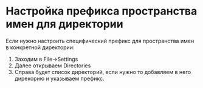# Настройка префикса пространства имен для директории

Если нужно настроить специфический префикс для пространства имен в конкретной директории:

1) Заходим в File->Settings
2) Далее открываем Directories
3) Справа будет список директорий, если нужно то добавляем в него дирекорию и указываем префикс.